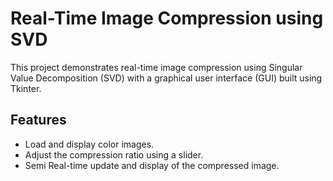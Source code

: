# Real-Time Image Compression using SVD

This project demonstrates real-time image compression using Singular Value Decomposition (SVD) with a graphical user interface (GUI) built using Tkinter.

## Features

- Load and display color images.
- Adjust the compression ratio using a slider.
- Semi Real-time update and display of the compressed image.


